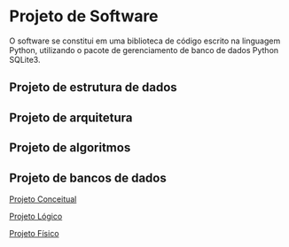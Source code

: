 # Projeto de Software

O software se constitui em uma biblioteca de código escrito na linguagem Python, utilizando o pacote de gerenciamento de banco de dados Python SQLite3.

## Projeto de estrutura de dados

## Projeto de arquitetura

## Projeto de algoritmos

## Projeto de bancos de dados

[Projeto Conceitual](projConc.md)

[Projeto Lógico](projLog.md)

[Projeto Físico](projFis.md)
